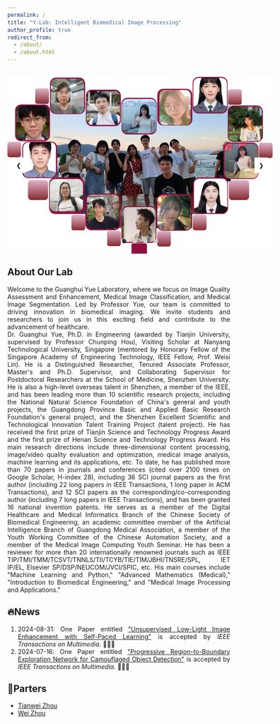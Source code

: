 ```yaml
---
permalink: /
title: "Y-Lab: Intelligent Biomedical Image Processing"
author_profile: true
redirect_from: 
  - /about/
  - /about.html
---
```


<html lang="en">
<head>
<meta charset="UTF-8">
<meta name="viewport" content="width=device-width, initial-scale=1.0">
<title>图片轮播</title>
<style>
  .carousel {
    position: relative;
    width: 600px;
    height: 400px;
    margin: auto;
    overflow: hidden;
  }
  .carousel img {
    width: 100%;
    display: none;
    position: absolute;
    top: 0;
    left: 0;
  }
  .carousel img.active {
    display: block;
  }
  .carousel-indicators {
    position: absolute;
    bottom: 20px;
    left: 50%;
    transform: translateX(-50%);
  }
  .carousel-indicators span {
    display: inline-block;
    width: 10px;
    height: 10px;
    border-radius: 50%;
    background-color: #ccc;
    margin: 0 5px;
    cursor: pointer;
  }
  .carousel-indicators span.active {
    background-color: #333;
  }
  .carousel-btn {
    position: absolute;
    top: 50%;
    transform: translateY(-50%);
    background-color: #fff;
    border: none;
    cursor: pointer;
    padding: 10px;
  }
  .carousel-btn.prev {
    left: 10px;
  }
  .carousel-btn.next {
    right: 10px;
  }
</style>
</head>
<body>
<br>
<div class="carousel">
  <img src="/images/jiti.png" alt="Image 1" class="active">
  <img src="/images/hainan_tansongbai_1.png" alt="Image 2">
  <img src="/images/hainan_tansongbai_2.png" alt="Image 3">
  <img src="/images/2021graduate.png" alt="Image 4">
  <!-- 更多图片 -->
  <div class="carousel-indicators">
    <span class="active" onclick="moveToSlide(0)"></span>
    <span onclick="moveToSlide(1)"></span>
    <span onclick="moveToSlide(2)"></span>
    <span onclick="moveToSlide(3)"></span>
    <!-- 更多圆点 -->
  </div>
  <button class="carousel-btn prev" onclick="changeSlide(-1)">&#10094;</button>
  <button class="carousel-btn next" onclick="changeSlide(1)">&#10095;</button>
</div>

<script>
  let index = 0;
  const images = document.querySelectorAll('.carousel img');
  const indicators = document.querySelectorAll('.carousel-indicators span');
  const totalImages = images.length;

  function changeSlide(step) {
    images[index].classList.remove('active');
    indicators[index].classList.remove('active');
    index = (index + step + totalImages) % totalImages;
    images[index].classList.add('active');
    indicators[index].classList.add('active');
  }

  function moveToSlide(slideIndex) {
    images[index].classList.remove('active');
    indicators[index].classList.remove('active');
    index = slideIndex;
    images[index].classList.add('active');
    indicators[index].classList.add('active');
  }

  setInterval(() => changeSlide(1), 2000);

  window.onload = () => {
    images[0].classList.add('active');
    indicators[0].classList.add('active');
  };
</script>

</body>
</html>

## About Our Lab
<div style="text-align:justify;">
Welcome to the Guanghui Yue Laboratory, where we focus on Image Quality Assessment and Enhancement, Medical Image Classification, and Medical Image Segmentation. Led by Professor Yue, our team is committed to driving innovation in biomedical imaging. We invite students and researchers to join us in this exciting field and contribute to the advancement of healthcare.
<br>
Dr. Guanghui Yue, Ph.D. in Engineering (awarded by Tianjin University, supervised by Professor Chunping Hou), Visiting Scholar at Nanyang Technological University, Singapore (mentored by Honorary Fellow of the Singapore Academy of Engineering Technology, IEEE Fellow, Prof. Weisi Lin). He is a Distinguished Researcher, Tenured Associate Professor, Master's and Ph.D. Supervisor, and Collaborating Supervisor for Postdoctoral Researchers at the School of Medicine, Shenzhen University. He is also a high-level overseas talent in Shenzhen, a member of the IEEE, and has been leading more than 10 scientific research projects, including the National Natural Science Foundation of China's general and youth projects, the Guangdong Province Basic and Applied Basic Research Foundation's general project, and the Shenzhen Excellent Scientific and Technological Innovation Talent Training Project (talent project). He has received the first prize of Tianjin Science and Technology Progress Award and the first prize of Henan Science and Technology Progress Award. His main research directions include three-dimensional content processing, image/video quality evaluation and optimization, medical image analysis, machine learning and its applications, etc. To date, he has published more than 70 papers in journals and conferences (cited over 2100 times on Google Scholar, H-index 28), including 36 SCI journal papers as the first author (including 22 long papers in IEEE Transactions, 1 long paper in ACM Transactions), and 12 SCI papers as the corresponding/co-corresponding author (including 7 long papers in IEEE Transactions), and has been granted 16 national invention patents. He serves as a member of the Digital Healthcare and Medical Informatics Branch of the Chinese Society of Biomedical Engineering, an academic committee member of the Artificial Intelligence Branch of Guangdong Medical Association, a member of the Youth Working Committee of the Chinese Automation Society, and a member of the Medical Image Computing Youth Seminar. He has been a reviewer for more than 20 internationally renowned journals such as IEEE TIP/TMI/TMM/TCSVT/TNNLS/TII/TCYB/TIE/TIM/JBHI/TNSRE/SPL, IET IP/EL, Elsevier SP/DSP/NEUCOM/JVCI/SPIC, etc. His main courses include "Machine Learning and Python," "Advanced Mathematics (Medical)," "Introduction to Biomedical Engineering," and "Medical Image Processing and Applications."
</div>

## 🔥News

<div style="text-align:justify;">
<ol>
  <li>2024-08-31: One Paper entitled <a href="https://ieeexplore.ieee.org/Xplore/home.jsp">"Unsupervised Low-Light Image Enhancement with Self-Paced Learning"</a> is accepted by <em>IEEE Transactions on Multimedia</em>. &#x1F44F;&#x1F44F;&#x1F44F;</li>
  <li>2024-07-16: One Paper entitled <a href="https://ieeexplore.ieee.org/Xplore/home.jsp">"Progressive Region-to-Boundary Exploration Network for Camouflaged Object Detection"</a> is accepted by <em>IEEE Transactions on Multimedia</em>. &#x1F44F;&#x1F44F;&#x1F44F;</li>
</ol>
</div>

## 🤝Parters
- [Tianwei Zhou](https://cm.szu.edu.cn/Faculty/Management_Science/ZHOU_Tianwei.htm)
- [Wei Zhou](https://weizhou-geek.github.io)


<!--

<div style="text-align:justify;">
<a href="https://www.example.com">访问Example网站</a>
This is the front page of a website that is powered by the [Academic Pages template](https://github.com/academicpages/academicpages.github.io) and hosted on GitHub pages. [GitHub pages](https://pages.github.com) is a free service in which websites are built and hosted from code and data stored in a GitHub repository, automatically updating when a new commit is made to the respository. This template was forked from the [Minimal Mistakes Jekyll Theme](https://mmistakes.github.io/minimal-mistakes/) created by Michael Rose, and then extended to support the kinds of content that academics have: publications, talks, teaching, a portfolio, blog posts, and a dynamically-generated CV. You can fork [this repository](https://github.com/academicpages/academicpages.github.io) right now, modify the configuration and markdown files, add your own PDFs and other content, and have your own site for free, with no ads! An older version of this template powers my own personal website at [stuartgeiger.com](http://stuartgeiger.com), which uses [this Github repository](https://github.com/staeiou/staeiou.github.io).

</div>

This is the front page of a website that is powered by the [Academic Pages template](https://github.com/academicpages/academicpages.github.io) and hosted on GitHub pages. [GitHub pages](https://pages.github.com) is a free service in which websites are built and hosted from code and data stored in a GitHub repository, automatically updating when a new commit is made to the respository. This template was forked from the [Minimal Mistakes Jekyll Theme](https://mmistakes.github.io/minimal-mistakes/) created by Michael Rose, and then extended to support the kinds of content that academics have: publications, talks, teaching, a portfolio, blog posts, and a dynamically-generated CV. You can fork [this repository](https://github.com/academicpages/academicpages.github.io) right now, modify the configuration and markdown files, add your own PDFs and other content, and have your own site for free, with no ads! An older version of this template powers my own personal website at [stuartgeiger.com](http://stuartgeiger.com), which uses [this Github repository](https://github.com/staeiou/staeiou.github.io).

A data-driven personal website
======
Like many other Jekyll-based GitHub Pages templates, Academic Pages makes you separate the website's content from its form. The content & metadata of your website are in structured markdown files, while various other files constitute the theme, specifying how to transform that content & metadata into HTML pages. You keep these various markdown (.md), YAML (.yml), HTML, and CSS files in a public GitHub repository. Each time you commit and push an update to the repository, the [GitHub pages](https://pages.github.com/) service creates static HTML pages based on these files, which are hosted on GitHub's servers free of charge.

Many of the features of dynamic content management systems (like Wordpress) can be achieved in this fashion, using a fraction of the computational resources and with far less vulnerability to hacking and DDoSing. You can also modify the theme to your heart's content without touching the content of your site. If you get to a point where you've broken something in Jekyll/HTML/CSS beyond repair, your markdown files describing your talks, publications, etc. are safe. You can rollback the changes or even delete the repository and start over -- just be sure to save the markdown files! Finally, you can also write scripts that process the structured data on the site, such as [this one](https://github.com/academicpages/academicpages.github.io/blob/master/talkmap.ipynb) that analyzes metadata in pages about talks to display [a map of every location you've given a talk](https://academicpages.github.io/talkmap.html).

Getting started
======
1. Register a GitHub account if you don't have one and confirm your e-mail (required!)
1. Fork [this repository](https://github.com/academicpages/academicpages.github.io) by clicking the "fork" button in the top right. 
1. Go to the repository's settings (rightmost item in the tabs that start with "Code", should be below "Unwatch"). Rename the repository "[your GitHub username].github.io", which will also be your website's URL.
1. Set site-wide configuration and create content & metadata (see below -- also see [this set of diffs](http://archive.is/3TPas) showing what files were changed to set up [an example site](https://getorg-testacct.github.io) for a user with the username "getorg-testacct")
1. Upload any files (like PDFs, .zip files, etc.) to the files/ directory. They will appear at https://[your GitHub username].github.io/files/example.pdf.  
1. Check status by going to the repository settings, in the "GitHub pages" section

Site-wide configuration
------
The main configuration file for the site is in the base directory in [_config.yml](https://github.com/academicpages/academicpages.github.io/blob/master/_config.yml), which defines the content in the sidebars and other site-wide features. You will need to replace the default variables with ones about yourself and your site's github repository. The configuration file for the top menu is in [_data/navigation.yml](https://github.com/academicpages/academicpages.github.io/blob/master/_data/navigation.yml). For example, if you don't have a portfolio or blog posts, you can remove those items from that navigation.yml file to remove them from the header. 

Create content & metadata
------
For site content, there is one markdown file for each type of content, which are stored in directories like _publications, _talks, _posts, _teaching, or _pages. For example, each talk is a markdown file in the [_talks directory](https://github.com/academicpages/academicpages.github.io/tree/master/_talks). At the top of each markdown file is structured data in YAML about the talk, which the theme will parse to do lots of cool stuff. The same structured data about a talk is used to generate the list of talks on the [Talks page](https://academicpages.github.io/talks), each [individual page](https://academicpages.github.io/talks/2012-03-01-talk-1) for specific talks, the talks section for the [CV page](https://academicpages.github.io/cv), and the [map of places you've given a talk](https://academicpages.github.io/talkmap.html) (if you run this [python file](https://github.com/academicpages/academicpages.github.io/blob/master/talkmap.py) or [Jupyter notebook](https://github.com/academicpages/academicpages.github.io/blob/master/talkmap.ipynb), which creates the HTML for the map based on the contents of the _talks directory).

**Markdown generator**

I have also created [a set of Jupyter notebooks](https://github.com/academicpages/academicpages.github.io/tree/master/markdown_generator
) that converts a CSV containing structured data about talks or presentations into individual markdown files that will be properly formatted for the Academic Pages template. The sample CSVs in that directory are the ones I used to create my own personal website at stuartgeiger.com. My usual workflow is that I keep a spreadsheet of my publications and talks, then run the code in these notebooks to generate the markdown files, then commit and push them to the GitHub repository.

How to edit your site's GitHub repository
------
Many people use a git client to create files on their local computer and then push them to GitHub's servers. If you are not familiar with git, you can directly edit these configuration and markdown files directly in the github.com interface. Navigate to a file (like [this one](https://github.com/academicpages/academicpages.github.io/blob/master/_talks/2012-03-01-talk-1.md) and click the pencil icon in the top right of the content preview (to the right of the "Raw | Blame | History" buttons). You can delete a file by clicking the trashcan icon to the right of the pencil icon. You can also create new files or upload files by navigating to a directory and clicking the "Create new file" or "Upload files" buttons. 

Example: editing a markdown file for a talk
![Editing a markdown file for a talk](/images/editing-talk.png)

## For more info
------
More info about configuring Academic Pages can be found in [the guide](https://academicpages.github.io/markdown/). The [guides for the Minimal Mistakes theme](https://mmistakes.github.io/minimal-mistakes/docs/configuration/) (which this theme was forked from) might also be helpful.
